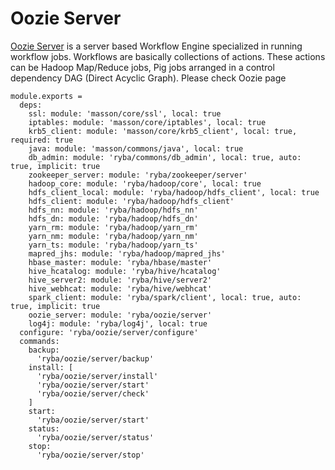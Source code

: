 
# Oozie Server

[Oozie Server][Oozie] is a server based Workflow Engine specialized in running workflow jobs.
Workflows are basically collections of actions.
These actions can be  Hadoop Map/Reduce jobs, Pig jobs arranged in a control dependency DAG (Direct Acyclic Graph).
Please check Oozie page

    module.exports =
      deps:
        ssl: module: 'masson/core/ssl', local: true
        iptables: module: 'masson/core/iptables', local: true
        krb5_client: module: 'masson/core/krb5_client', local: true, required: true
        java: module: 'masson/commons/java', local: true
        db_admin: module: 'ryba/commons/db_admin', local: true, auto: true, implicit: true
        zookeeper_server: module: 'ryba/zookeeper/server'
        hadoop_core: module: 'ryba/hadoop/core', local: true
        hdfs_client_local: module: 'ryba/hadoop/hdfs_client', local: true
        hdfs_client: module: 'ryba/hadoop/hdfs_client'
        hdfs_nn: module: 'ryba/hadoop/hdfs_nn'
        hdfs_dn: module: 'ryba/hadoop/hdfs_dn'
        yarn_rm: module: 'ryba/hadoop/yarn_rm'
        yarn_nm: module: 'ryba/hadoop/yarn_nm'
        yarn_ts: module: 'ryba/hadoop/yarn_ts'
        mapred_jhs: module: 'ryba/hadoop/mapred_jhs'
        hbase_master: module: 'ryba/hbase/master'
        hive_hcatalog: module: 'ryba/hive/hcatalog'
        hive_server2: module: 'ryba/hive/server2'
        hive_webhcat: module: 'ryba/hive/webhcat'
        spark_client: module: 'ryba/spark/client', local: true, auto: true, implicit: true
        oozie_server: module: 'ryba/oozie/server'
        log4j: module: 'ryba/log4j', local: true
      configure: 'ryba/oozie/server/configure'
      commands:
        backup:
          'ryba/oozie/server/backup'
        install: [
          'ryba/oozie/server/install'
          'ryba/oozie/server/start'
          'ryba/oozie/server/check'
        ]
        start:
          'ryba/oozie/server/start'
        status:
          'ryba/oozie/server/status'
        stop:
          'ryba/oozie/server/stop'

[Oozie]: https://oozie.apache.org/docs/3.1.3-incubating/index.html
